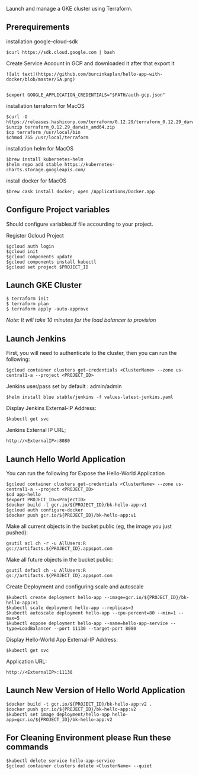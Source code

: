 Launch and manage a GKE cluster using Terraform.
## Prerequirements

installation google-cloud-sdk
```
$curl https://sdk.cloud.google.com | bash
```
Create Service Account in GCP and downloaded it after that export it
```
![alt text](https://github.com/burcinkaplan/hello-app-with-docker/blob/master/SA.png)


$export GOOGLE_APPLICATION_CREDENTIALS="$PATH/auth-gcp.json"
```
installation terraform for MacOS
```
$curl -O https://releases.hashicorp.com/terraform/0.12.29/terraform_0.12.29_darwin_amd64.zip
$unzip terraform_0.12.29_darwin_amd64.zip
$cp terraform /usr/local/bin
$chmod 755 /usr/local/terraform
```
installation helm for MacOS
```
$brew install kubernetes-helm
$helm repo add stable https://kubernetes-charts.storage.googleapis.com/
```
install docker for MacOS
```
$brew cask install docker; open /Applications/Docker.app
```

## Configure Project variables
Should configure variables.tf file accourding to your project.

Register Gcloud Project
```
$gcloud auth login
$gcloud init
$gcloud components update
$gcloud components install kubectl
$gcloud set project $PROJECT_ID
```
## Launch GKE Cluster
```
$ terraform init
$ terraform plan
$ terraform apply -auto-approve
```
*Note: It will take 10 minutes for the load balancer to provision*

## Launch Jenkins

First, you will need to authenticate to the cluster, then you can run the following:
```
$gcloud container clusters get-credentials <ClusterName> --zone us-central1-a --project <PROJECT_ID>
```
Jenkins user/pass set by default : admin/admin
```
$helm install blue stable/jenkins -f values-latest-jenkins.yaml
```
Display Jenkins External-IP Address:
```
$kubectl get svc
```
Jenkins External IP URL;
```
http://<ExternalIP>:8080
```

## Launch Hello World Application

You can run the following for Expose the Hello-World Application

```
$gcloud container clusters get-credentials <ClusterName> --zone us-central1-a --project <PROJECT_ID>
$cd app-hello
$export PROJECT_ID=<ProjectID>
$docker build -t gcr.io/${PROJECT_ID}/bk-hello-app:v1 
$gcloud auth configure-docker
$docker push gcr.io/${PROJECT_ID}/bk-hello-app:v1
```
Make all current objects in the bucket public (eg, the image you just pushed):
```
gsutil acl ch -r -u AllUsers:R gs://artifacts.${PROJECT_ID}.appspot.com
```
Make all future objects in the bucket public:
```
gsutil defacl ch -u AllUsers:R gs://artifacts.${PROJECT_ID}.appspot.com
```


Create Deployment and configuring scale and autoscale
```
$kubectl create deployment hello-app --image=gcr.io/${PROJECT_ID}/bk-hello-app:v1
$kubectl scale deployment hello-app --replicas=3
$kubectl autoscale deployment hello-app --cpu-percent=80 --min=1 --max=5
$kubectl expose deployment hello-app --name=hello-app-service --type=LoadBalancer --port 11130 --target-port 8080
```
Display Hello-World App External-IP Address:
```
$kubectl get svc
```
Application URL:
```
http://<ExternalIP>:11130
```

## Launch New Version of Hello World Application
```
$docker build -t gcr.io/${PROJECT_ID}/bk-hello-app:v2 .
$docker push gcr.io/${PROJECT_ID}/bk-hello-app:v2
$kubectl set image deployment/hello-app hello-app=gcr.io/${PROJECT_ID}/bk-hello-app:v2
```

## For Cleaning Environment please Run these commands
```
$kubectl delete service hello-app-service
$gcloud container clusters delete <ClusterName> --quiet
```
